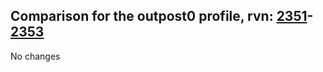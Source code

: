## Comparison for the outpost0 profile, rvn: [2351](https://github.com/PRO100KatYT/FortniteProfileRevisions/tree/main/profiles/outpost0/2351%20outpost0.json)-[2353](https://github.com/PRO100KatYT/FortniteProfileRevisions/tree/main/profiles/outpost0/2353%20outpost0.json)

No changes
